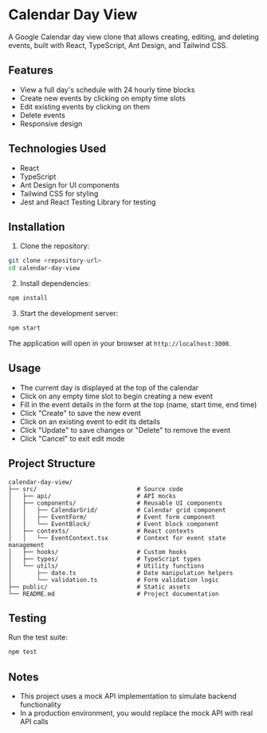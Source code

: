 # Calendar Day View

A Google Calendar day view clone that allows creating, editing, and deleting events, built with React, TypeScript, Ant Design, and Tailwind CSS.

## Features

- View a full day's schedule with 24 hourly time blocks
- Create new events by clicking on empty time slots
- Edit existing events by clicking on them
- Delete events
- Responsive design

## Technologies Used

- React
- TypeScript
- Ant Design for UI components
- Tailwind CSS for styling
- Jest and React Testing Library for testing

## Installation

1. Clone the repository:

```bash
git clone <repository-url>
cd calendar-day-view
```

2. Install dependencies:

```bash
npm install
```

3. Start the development server:

```bash
npm start
```

The application will open in your browser at `http://localhost:3000`.

## Usage

- The current day is displayed at the top of the calendar
- Click on any empty time slot to begin creating a new event
- Fill in the event details in the form at the top (name, start time, end time)
- Click "Create" to save the new event
- Click on an existing event to edit its details
- Click "Update" to save changes or "Delete" to remove the event
- Click "Cancel" to exit edit mode

## Project Structure

```
calendar-day-view/
├── src/                            # Source code
│   ├── api/                        # API mocks
│   ├── components/                 # Reusable UI components
│   │   ├── CalendarGrid/           # Calendar grid component
│   │   ├── EventForm/              # Event form component
│   │   └── EventBlock/             # Event block component
│   ├── contexts/                   # React contexts
│   │   └── EventContext.tsx        # Context for event state management
│   ├── hooks/                      # Custom hooks
│   ├── types/                      # TypeScript types
│   └── utils/                      # Utility functions
│       ├── date.ts                 # Date manipulation helpers
│       └── validation.ts           # Form validation logic
├── public/                         # Static assets
└── README.md                       # Project documentation
```

## Testing

Run the test suite:

```bash
npm test
```

## Notes

- This project uses a mock API implementation to simulate backend functionality
- In a production environment, you would replace the mock API with real API calls
